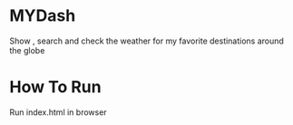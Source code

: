 ﻿MYDash
===
Show , search and check the weather for my favorite destinations around the globe



How To Run
===

Run index.html in browser